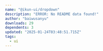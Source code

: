 ```yaml
---
name: "@ikun-ui/dropdown"
description: "ERROR: No README data found!"
author: "baiwusanyu"
downloads: 29
dependents: 3
updated: "2025-01-24T03:48:51.715Z"
tags: 
  - ui
---
```

